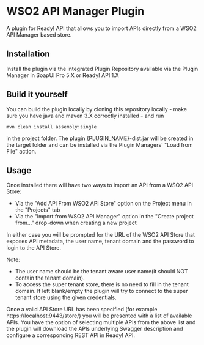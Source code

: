 # WSO2 API Manager Plugin

A plugin for Ready! API that allows you to import APIs directly from a WSO2 API Manager based store.

Installation
------------

Install the plugin via the integrated Plugin Repository available via the Plugin Manager in SoapUI Pro 5.X or Ready! API 1.X


Build it yourself
-----------------

You can build the plugin locally by cloning this repository locally - make sure you have java and maven 3.X correctly
installed - and run

```mvn clean install assembly:single```

in the project folder. The plugin {PLUGIN_NAME}-dist.jar will be created in the target folder and can be installed via the
Plugin Managers' "Load from File" action.

Usage
-----

Once installed there will have two ways to import an API from a WSO2 API Store:

* Via the "Add API From WSO2 API Store" option on the Project menu in the "Projects" tab
* Via the "Import from WSO2 API Manager" option in the "Create project from..." drop-down when creating a new project

In either case you will be prompted for the URL of the WSO2 API Store that exposes API metadata, the user name, tenant domain and the password to login to the API Store.

Note:
  * The user name should be the tenant aware user name(it should NOT contain the tenant domain).
  * To access the super tenant store, there is no need to fill in the tenant domain. If left blank/empty the plugin will try to connect to the super tenant store using the given credentials. 

Once a valid API Store URL has been specified (for example https://localhost:9443/store/) you will be presented with a list of available APIs. You have the option of selecting multiple APIs from the above list and the plugin will download the APIs underlying Swagger description and configure a corresponding REST API in Ready! API.



